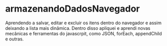 # armazenandoDadosNavegador
Aprendendo a salvar, editar e excluir os itens dentro do navegador e assim deixando a lista mais dinâmica. Dentro disso apliquei e aprendi novas mecânicas e ferramentas do javascrpit, como JSON, forEach, appendChild e outras.
